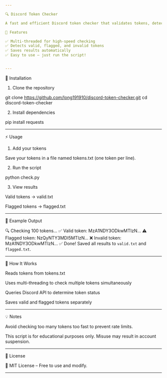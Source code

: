 ```yaml
---

🔍 Discord Token Checker

A fast and efficient Discord token checker that validates tokens, detects flagged ones, and sorts them into separate files.

🚀 Features

✅ Multi-threaded for high-speed checking
✅ Detects valid, flagged, and invalid tokens
✅ Saves results automatically
✅ Easy to use – just run the script!


---
```


📌 Installation

1. Clone the repository

git clone https://github.com/long191910/discord-token-checker.git
cd discord-token-checker


2. Install dependencies

pip install requests




---

⚡ Usage

1. Add your tokens

Save your tokens in a file named tokens.txt (one token per line).



2. Run the script

python check.py


3. View results

Valid tokens → valid.txt

Flagged tokens → flagged.txt





---

📜 Example Output

🔍 Checking 100 tokens...
✅ Valid token: MzA1NDY3ODkwMTIzN...
⚠ Flagged token: NzQyNTY3MDI5MTIzN...
❌ Invalid token: MzA1NDY3ODkwMTIzN...
✅ Done! Saved all results to `valid.txt` and `flagged.txt`.


---

📌 How It Works

Reads tokens from tokens.txt

Uses multi-threading to check multiple tokens simultaneously

Queries Discord API to determine token status

Saves valid and flagged tokens separately



---

💡 Notes

Avoid checking too many tokens too fast to prevent rate limits.

This script is for educational purposes only. Misuse may result in account suspension.



---

📜 License

📄 MIT License – Free to use and modify.


---

